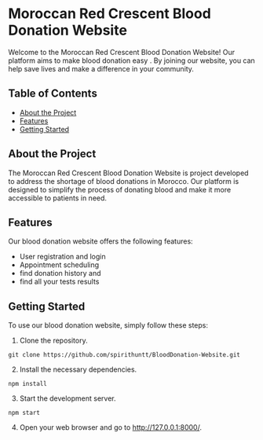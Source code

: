 # Moroccan Red Crescent Blood Donation Website

Welcome to the Moroccan Red Crescent Blood Donation Website! Our platform aims to make blood donation easy . By joining our website, you can help save lives and make a difference in your community.

## Table of Contents

- [About the Project](#about-the-project)
- [Features](#features)
- [Getting Started](#getting-started)

## About the Project

The Moroccan Red Crescent Blood Donation Website is project developed to address the shortage of blood donations in Morocco. Our platform is designed to simplify the process of donating blood and make it more accessible to patients in need.

## Features

Our blood donation website offers the following features:

- User registration and login
- Appointment scheduling
- find donation history and
- find all your tests results

## Getting Started

To use our blood donation website, simply follow these steps:

1. Clone the repository.

`git clone https://github.com/spirithuntt/BloodDonation-Website.git`

2. Install the necessary dependencies.

`npm install`

3. Start the development server.

`npm start`

4. Open your web browser and go to http://127.0.0.1:8000/.

